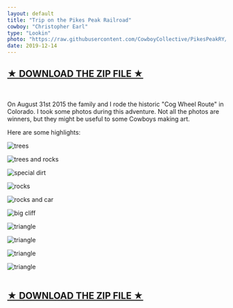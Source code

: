 ```yaml
---
layout: default
title: "Trip on the Pikes Peak Railroad"
cowboy: "Christopher Earl"
type: "Lookin"
photo: "https://raw.githubusercontent.com/CowboyCollective/PikesPeakRY/master/Pikes%20Peak%20174.jpg"
date: 2019-12-14
---
```

<h2><b><a href="https://github.com/CowboyCollective/PikesPeakRY/archive/master.zip">&#9733; DOWNLOAD THE ZIP FILE &#9733;</a></b></h2><br>

On August 31st 2015 the family and I rode the historic "Cog Wheel Route" in Colorado. I took some photos during this adventure. Not all the photos are winners, but they might be useful to some Cowboys making art.

Here are some highlights:

![trees](https://raw.githubusercontent.com/CowboyCollective/PikesPeakRY/master/Pikes%20Peak%20043.jpg)

![trees and rocks](https://raw.githubusercontent.com/CowboyCollective/PikesPeakRY/master/Pikes%20Peak%20060.jpg)

![special dirt](https://raw.githubusercontent.com/CowboyCollective/PikesPeakRY/master/Pikes%20Peak%20075.jpg)

![rocks](https://raw.githubusercontent.com/CowboyCollective/PikesPeakRY/master/Pikes%20Peak%20092.jpg)

![rocks and car](https://raw.githubusercontent.com/CowboyCollective/PikesPeakRY/master/Pikes%20Peak%20095.jpg)

![big cliff](https://raw.githubusercontent.com/CowboyCollective/PikesPeakRY/master/Pikes%20Peak%20103.jpg)

![triangle](https://raw.githubusercontent.com/CowboyCollective/PikesPeakRY/master/Pikes%20Peak%20114.jpg)

![triangle](https://raw.githubusercontent.com/CowboyCollective/PikesPeakRY/master/Pikes%20Peak%20129.jpg)

![triangle](https://raw.githubusercontent.com/CowboyCollective/PikesPeakRY/master/Pikes%20Peak%20187.jpg)

![triangle](https://raw.githubusercontent.com/CowboyCollective/PikesPeakRY/master/Pikes%20Peak%20206.jpg)<br><br>


<h2><b><a href="https://github.com/CowboyCollective/PikesPeakRY/archive/master.zip">&#9733; DOWNLOAD THE ZIP FILE &#9733;</a></b></h2>

